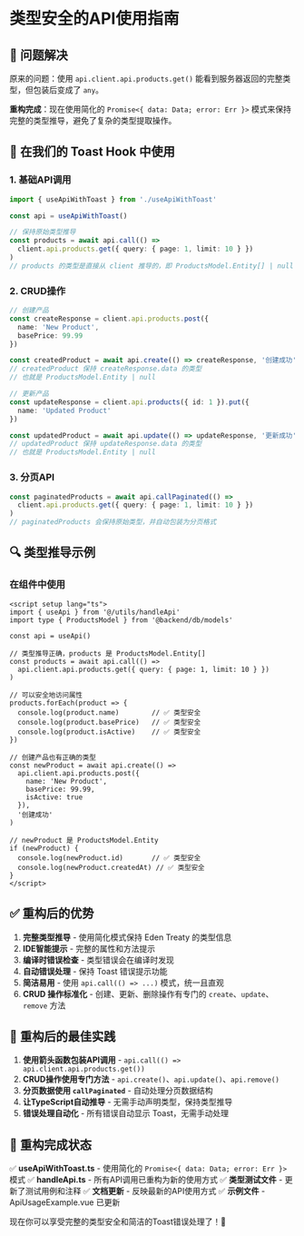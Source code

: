 # 类型安全的API使用指南

## 🎯 问题解决

原来的问题：使用 `api.client.api.products.get()` 能看到服务器返回的完整类型，但包装后变成了 `any`。

**重构完成**：现在使用简化的 `Promise<{ data: Data; error: Err }>` 模式来保持完整的类型推导，避免了复杂的类型提取操作。

## 🚀 在我们的 Toast Hook 中使用

### 1. 基础API调用
```typescript
import { useApiWithToast } from './useApiWithToast'

const api = useApiWithToast()

// 保持原始类型推导
const products = await api.call(() =>
  client.api.products.get({ query: { page: 1, limit: 10 } })
)
// products 的类型是直接从 client 推导的，即 ProductsModel.Entity[] | null
```

### 2. CRUD操作
```typescript
// 创建产品
const createResponse = client.api.products.post({
  name: 'New Product',
  basePrice: 99.99
})

const createdProduct = await api.create(() => createResponse, '创建成功')
// createdProduct 保持 createResponse.data 的类型
// 也就是 ProductsModel.Entity | null

// 更新产品
const updateResponse = client.api.products({ id: 1 }).put({
  name: 'Updated Product'
})

const updatedProduct = await api.update(() => updateResponse, '更新成功')
// updatedProduct 保持 updateResponse.data 的类型
// 也就是 ProductsModel.Entity | null
```

### 3. 分页API
```typescript
const paginatedProducts = await api.callPaginated(() =>
  client.api.products.get({ query: { page: 1, limit: 10 } })
)
// paginatedProducts 会保持原始类型，并自动包装为分页格式
```

## 🔍 类型推导示例

### 在组件中使用
```vue
<script setup lang="ts">
import { useApi } from '@/utils/handleApi'
import type { ProductsModel } from '@backend/db/models'

const api = useApi()

// 类型推导正确，products 是 ProductsModel.Entity[]
const products = await api.call(() =>
  api.client.api.products.get({ query: { page: 1, limit: 10 } })
)

// 可以安全地访问属性
products.forEach(product => {
  console.log(product.name)        // ✅ 类型安全
  console.log(product.basePrice)   // ✅ 类型安全
  console.log(product.isActive)    // ✅ 类型安全
})

// 创建产品也有正确的类型
const newProduct = await api.create(() =>
  api.client.api.products.post({
    name: 'New Product',
    basePrice: 99.99,
    isActive: true
  }),
  '创建成功'
)

// newProduct 是 ProductsModel.Entity
if (newProduct) {
  console.log(newProduct.id)       // ✅ 类型安全
  console.log(newProduct.createdAt) // ✅ 类型安全
}
</script>
```

## ✅ 重构后的优势

1. **完整类型推导** - 使用简化模式保持 Eden Treaty 的类型信息
2. **IDE智能提示** - 完整的属性和方法提示
3. **编译时错误检查** - 类型错误会在编译时发现
4. **自动错误处理** - 保持 Toast 错误提示功能
5. **简洁易用** - 使用 `api.call(() => ...)` 模式，统一且直观
6. **CRUD 操作标准化** - 创建、更新、删除操作有专门的 `create`、`update`、`remove` 方法

## 📝 重构后的最佳实践

1. **使用箭头函数包装API调用** - `api.call(() => api.client.api.products.get())`
2. **CRUD操作使用专门方法** - `api.create()`、`api.update()`、`api.remove()`
3. **分页数据使用 `callPaginated`** - 自动处理分页数据结构
4. **让TypeScript自动推导** - 无需手动声明类型，保持类型推导
5. **错误处理自动化** - 所有错误自动显示 Toast，无需手动处理

## 🔄 重构完成状态

✅ **useApiWithToast.ts** - 使用简化的 `Promise<{ data: Data; error: Err }>` 模式
✅ **handleApi.ts** - 所有API调用已重构为新的使用方式
✅ **类型测试文件** - 更新了测试用例和注释
✅ **文档更新** - 反映最新的API使用方式
✅ **示例文件** - ApiUsageExample.vue 已更新

现在你可以享受完整的类型安全和简洁的Toast错误处理了！🎉